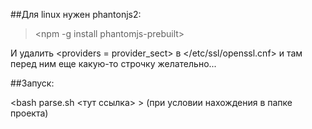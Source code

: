 ##Для linux нужен phantonjs2:

> <npm -g install phantomjs-prebuilt>

И удалить <providers = provider_sect> в </etc/ssl/openssl.cnf> и там перед ним еще какую-то строчку желательно...

##Запуск: 

<bash parse.sh <тут ссылка> >
(при условии нахождения в папке проекта)
